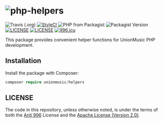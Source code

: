 # ![php-helpers](https://socialify.git.ci/XNXKTech/php-helpers/image?font=Bitter&language=1&logo=https%3A%2F%2Fraw.githubusercontent.com%2FUnited-Music%2Fs2.16345.net%2Fmaster%2Flogo%2Flogo.png&owner=1&pattern=Circuit%20Board&theme=Light)

![Travis (.org)](https://img.shields.io/travis/lhmusic/helpers?style=flat-square)
[![StyleCI](https://github.styleci.io/repos/227592634/shield?branch=master)](https://github.styleci.io/repos/227592634)
![PHP from Packagist](https://img.shields.io/packagist/php-v/unionmuisc/helpers?style=flat-square)
![Packagist Version](https://img.shields.io/packagist/v/unionmuisc/helpers?style=flat-square)
[![LICENSE](https://img.shields.io/badge/License-Anti%20996-blue.svg?style=flat-square)](https://github.com/996icu/996.ICU/blob/master/LICENSE)
[![LICENSE](https://img.shields.io/badge/License-Apache--2.0-green.svg?style=flat-square)](LICENSE-APACHE)
[![996.icu](https://img.shields.io/badge/Link-996.icu-red.svg?style=flat-square)](https://996.icu)


This package provides convenient helper functions for UnionMusic PHP development.

## Installation

Install the package with Composer: 

```php
composer require unionmusic/helpers
```
    
## LICENSE
The code in this repository, unless otherwise noted, is under the terms of both the [Anti 996](https://github.com/996icu/996.ICU/blob/master/LICENSE) License and the [Apache License (Version 2.0)]().
